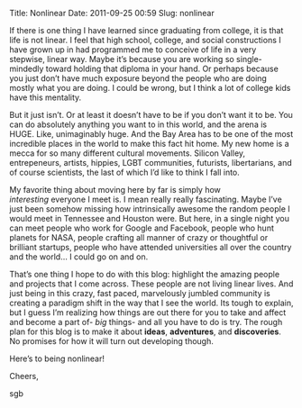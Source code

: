 Title: Nonlinear
Date: 2011-09-25 00:59
Slug: nonlinear

If there is one thing I have learned since graduating from college, it
is that life is not linear. I feel that high school, college, and social
constructions I have grown up in had programmed me to conceive of life
in a very stepwise, linear way. Maybe it’s because you are working
so single-mindedly toward holding that diploma in your hand. Or perhaps
because you just don’t have much exposure beyond the people who are
doing mostly what you are doing. I could be wrong, but I think a lot of
college kids have this mentality.

But it just isn’t. Or at least it doesn’t have to be if you don’t want
it to be. You can do absolutely anything you want to in this world, and
the arena is HUGE. Like, unimaginably huge. And the Bay Area has to be
one of the most incredible places in the world to make this fact hit
home. My new home is a mecca for so many different cultural movements.
Silicon Valley, entrepeneurs, artists, hippies, LGBT communities,
futurists, libertarians, and of course scientists, the last of which I’d
like to think I fall into.

My favorite thing about moving here by far is simply how
*interesting* everyone I meet is. I mean really really fascinating.
Maybe I’ve just been somehow missing how intrinsically awesome the
random people I would meet in Tennessee and Houston were. But here, in a
single night you can meet people who work for Google and Facebook,
people who hunt planets for NASA, people crafting all manner of crazy or
thoughtful or brilliant startups, people who have attended universities
all over the country and the world… I could go on and on. 

That’s one thing I hope to do with this blog: highlight the amazing
people and projects that I come across. These people are not living
linear lives. And just being in this crazy, fast paced, marvelously
jumbled community is creating a paradigm shift in the way that I see the
world. Its tough to explain, but I guess I’m realizing how things are
out there for you to take and affect and become a part of- *big* things-
and all you have to do is try. The rough plan for this blog is to make
it about **ideas**, **adventures**, and **discoveries**. No promises for
how it will turn out developing though.

Here’s to being nonlinear!

Cheers,

sgb
